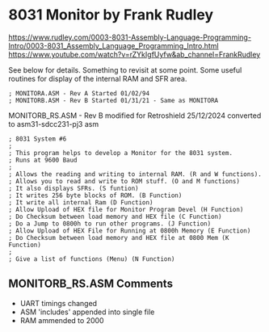 # 8031 Monitor by Frank Rudley

https://www.rudley.com/0003-8031-Assembly-Language-Programming-Intro/0003-8031_Assembly_Language_Programming_Intro.html
https://www.youtube.com/watch?v=rZYkIgfUyfw&ab_channel=FrankRudley

See below for details. 
Something to revisit at some point.
Some useful routines for display of the internal RAM and SFR area.

```
; MONITORA.ASM - Rev A Started 01/02/94
; MONITORB.ASM - Rev B Started 01/31/21 - Same as MONITORA
```
MONITORB_RS.ASM - Rev B modified for Retroshield 25/12/2024
converted to asm31-sdcc231-pj3 asm 
```
; 8031 System #6
;
; This program helps to develop a Monitor for the 8031 system.
; Runs at 9600 Baud
;
; Allows the reading and writing to internal RAM. (R and W functions).
; Allows you to read and write to ROM stuff. (O and M functions)
; It also displays SFRs. (S funtion)
; It writes 256 byte blocks of ROM. (B Function)
; It write all internal Ram (D Function)
; Allow Upload of HEX file for Monitor Program Devel (H Function)
; Do Checksum between load memory and HEX file (C Function)
; Do a Jump to 0800h to run other programs. (J Function)
; Allow Upload of HEX File for Running at 0800h Memory (E Function)
; Do Checksum between load memory and HEX file at 0800 Mem (K Function)
;
; Give a list of functions (Menu) (N Function)
```
## MONITORB_RS.ASM Comments
- UART timings changed
- ASM 'includes' appended into single file
- RAM ammended to 2000
